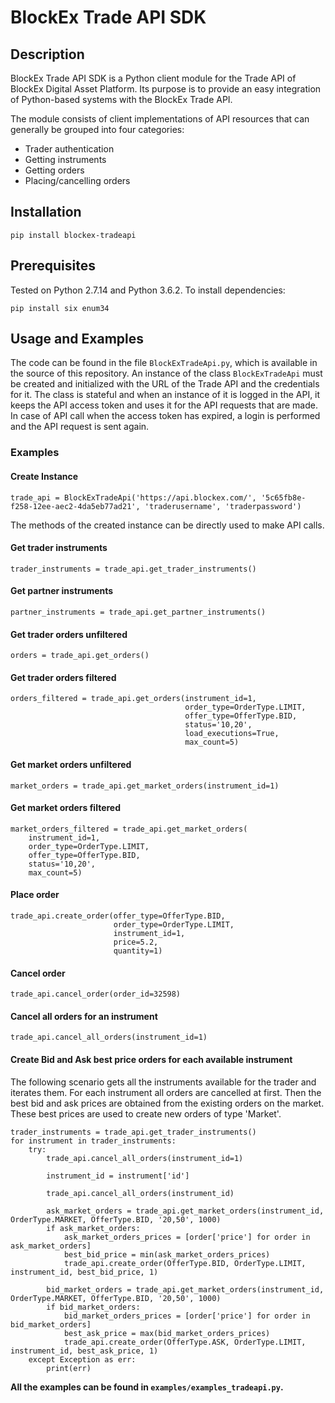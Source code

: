 # BlockEx Trade API SDK #

## Description ##
BlockEx Trade API SDK is a Python client module for the Trade API of BlockEx Digital Asset Platform. Its purpose is to provide an easy integration of Python-based systems with the BlockEx Trade API.

The module consists of client implementations of API resources that can generally be grouped into four categories:

 - Trader authentication
 - Getting instruments
 - Getting orders
 - Placing/cancelling orders

## Installation ##
```
pip install blockex-tradeapi
```

## Prerequisites ##
Tested on Python 2.7.14 and Python 3.6.2. To install dependencies:
```
pip install six enum34
```

## Usage and Examples
The code can be found in the file `BlockExTradeApi.py`, which is available in the source of this repository. An instance of the class `BlockExTradeApi` must be created and initialized with the URL of the Trade API and the credentials for it. The class is stateful and when an instance of it is logged in the API, it keeps the API access token and uses it for the API requests that are made. In case of API call when the access token has expired, a login is performed and the API request is sent again.

### Examples

#### Create Instance
```
trade_api = BlockExTradeApi('https://api.blockex.com/', '5c65fb8e-f258-12ee-aec2-4da5eb77ad21', 'traderusername', 'traderpassword')
```

The methods of the created instance can be directly used to make API calls.

#### Get trader instruments
```
trader_instruments = trade_api.get_trader_instruments()
```

#### Get partner instruments
```
partner_instruments = trade_api.get_partner_instruments()
```

#### Get trader orders unfiltered
```
orders = trade_api.get_orders()
```

#### Get trader orders filtered
```
orders_filtered = trade_api.get_orders(instrument_id=1,
									   order_type=OrderType.LIMIT,
									   offer_type=OfferType.BID,
									   status='10,20',
									   load_executions=True,
									   max_count=5)
```

#### Get market orders unfiltered
```
market_orders = trade_api.get_market_orders(instrument_id=1)
```

#### Get market orders filtered
```
market_orders_filtered = trade_api.get_market_orders(
	instrument_id=1,
	order_type=OrderType.LIMIT,
	offer_type=OfferType.BID,
	status='10,20',
	max_count=5)
```

#### Place order
```
trade_api.create_order(offer_type=OfferType.BID,
					   order_type=OrderType.LIMIT,
					   instrument_id=1,
					   price=5.2,
					   quantity=1)
```

#### Cancel order
```
trade_api.cancel_order(order_id=32598)
```

#### Cancel all orders for an instrument
```
trade_api.cancel_all_orders(instrument_id=1)
```

#### Create Bid and Ask best price orders for each available instrument
The following scenario gets all the instruments available for the trader and iterates them. For each instrument all orders are cancelled at first. Then the best bid and ask prices are obtained from the existing orders on the market. These best prices are used to create new orders of type 'Market'.

```
trader_instruments = trade_api.get_trader_instruments()
for instrument in trader_instruments:
	try:
		trade_api.cancel_all_orders(instrument_id=1)

		instrument_id = instrument['id']

		trade_api.cancel_all_orders(instrument_id)

		ask_market_orders = trade_api.get_market_orders(instrument_id, OrderType.MARKET, OfferType.BID, '20,50', 1000)
		if ask_market_orders:
			ask_market_orders_prices = [order['price'] for order in ask_market_orders]
			best_bid_price = min(ask_market_orders_prices)
			trade_api.create_order(OfferType.BID, OrderType.LIMIT, instrument_id, best_bid_price, 1)

		bid_market_orders = trade_api.get_market_orders(instrument_id, OrderType.MARKET, OfferType.BID, '20,50', 1000)
		if bid_market_orders:
			bid_market_orders_prices = [order['price'] for order in bid_market_orders]
			best_ask_price = max(bid_market_orders_prices)
			trade_api.create_order(OfferType.ASK, OrderType.LIMIT, instrument_id, best_ask_price, 1)
	except Exception as err:
		print(err)
```

**All the examples can be found in ```examples/examples_tradeapi.py```.**

